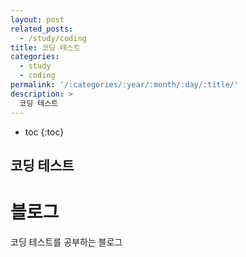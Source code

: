 ```yaml
---
layout: post
related_posts:
  - /study/coding
title: 코딩 테스트
categories:
  - study
  - coding
permalink: '/:categories/:year/:month/:day/:title/'
description: >
  코딩 테스트
---
```


* toc
{:toc}

## 코딩 테스트

# 블로그

코딩 테스트를 공부하는 블로그
